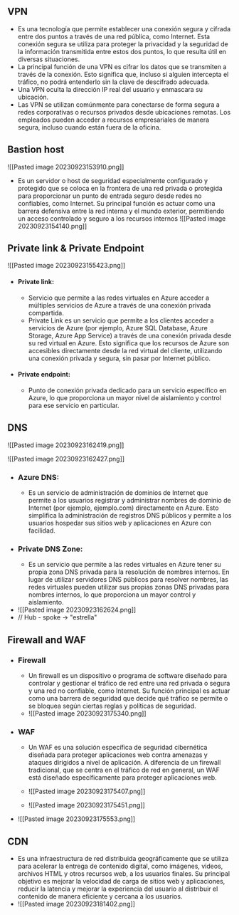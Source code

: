 
## VPN 

- Es una tecnología que permite establecer una conexión segura y cifrada entre dos puntos a través de una red pública, como Internet. Esta conexión segura se utiliza para proteger la privacidad y la seguridad de la información transmitida entre estos dos puntos, lo que resulta útil en diversas situaciones.
- La principal función de una VPN es cifrar los datos que se transmiten a través de la conexión. Esto significa que, incluso si alguien intercepta el tráfico, no podrá entenderlo sin la clave de descifrado adecuada.
- Una VPN oculta la dirección IP real del usuario y enmascara su ubicación.
- Las VPN se utilizan comúnmente para conectarse de forma segura a redes corporativas o recursos privados desde ubicaciones remotas. Los empleados pueden acceder a recursos empresariales de manera segura, incluso cuando están fuera de la oficina.

## Bastion host

![[Pasted image 20230923153910.png]]

- Es un servidor o host de seguridad especialmente configurado y protegido que se coloca en la frontera de una red privada o protegida para proporcionar un punto de entrada seguro desde redes no confiables, como Internet. Su principal función es actuar como una barrera defensiva entre la red interna y el mundo exterior, permitiendo un acceso controlado y seguro a los recursos internos
![[Pasted image 20230923154140.png]]

## Private link & Private Endpoint

![[Pasted image 20230923155423.png]]

- #### Private link:
	- Servicio que permite a las redes virtuales en Azure acceder a múltiples servicios de Azure a través de una conexión privada compartida.
	- Private Link es un servicio que permite a los clientes acceder a servicios de Azure (por ejemplo, Azure SQL Database, Azure Storage, Azure App Service) a través de una conexión privada desde su red virtual en Azure. Esto significa que los recursos de Azure son accesibles directamente desde la red virtual del cliente, utilizando una conexión privada y segura, sin pasar por Internet público.
- #### Private endpoint: 
	- Punto de conexión privada dedicado para un servicio específico en Azure, lo que proporciona un mayor nivel de aislamiento y control para ese servicio en particular.

## DNS
![[Pasted image 20230923162419.png]]

![[Pasted image 20230923162427.png]]

- ### Azure DNS:
	- Es un servicio de administración de dominios de Internet que permite a los usuarios registrar y administrar nombres de dominio de Internet (por ejemplo, ejemplo.com) directamente en Azure. Esto simplifica la administración de registros DNS públicos y permite a los usuarios hospedar sus sitios web y aplicaciones en Azure con facilidad.
- ### Private DNS Zone:
	- Es un servicio que permite a las redes virtuales en Azure tener su propia zona DNS privada para la resolución de nombres internos. En lugar de utilizar servidores DNS públicos para resolver nombres, las redes virtuales pueden utilizar sus propias zonas DNS privadas para nombres internos, lo que proporciona un mayor control y aislamiento.
- ![[Pasted image 20230923162624.png]]
- // Hub - spoke -> "estrella"

## Firewall and WAF

- ### Firewall
	- Un firewall es un dispositivo o programa de software diseñado para controlar y gestionar el tráfico de red entre una red privada o segura y una red no confiable, como Internet. Su función principal es actuar como una barrera de seguridad que decide qué tráfico se permite o se bloquea según ciertas reglas y políticas de seguridad. 
	- ![[Pasted image 20230923175340.png]]
- ### WAF
	- Un WAF es una solución específica de seguridad cibernética diseñada para proteger aplicaciones web contra amenazas y ataques dirigidos a nivel de aplicación. A diferencia de un firewall tradicional, que se centra en el tráfico de red en general, un WAF está diseñado específicamente para proteger aplicaciones web. 
	
	- ![[Pasted image 20230923175407.png]]
	- ![[Pasted image 20230923175451.png]]
- ![[Pasted image 20230923175553.png]]
## CDN 
- Es una infraestructura de red distribuida geográficamente que se utiliza para acelerar la entrega de contenido digital, como imágenes, videos, archivos HTML y otros recursos web, a los usuarios finales. Su principal objetivo es mejorar la velocidad de carga de sitios web y aplicaciones, reducir la latencia y mejorar la experiencia del usuario al distribuir el contenido de manera eficiente y cercana a los usuarios.
- ![[Pasted image 20230923181402.png]]